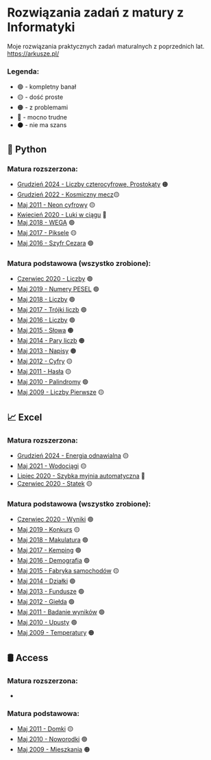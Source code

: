 # Rozwiązania zadań z matury z Informatyki
Moje rozwiązania praktycznych zadań maturalnych z poprzednich lat.
https://arkusze.pl/

### Legenda:
- 🟢 - kompletny banał
- 🟡 - dość proste
- 🟠 - z problemami
- 🔴 - mocno trudne
- ⚫ - nie ma szans


## 🐍 Python
### Matura rozszerzona:
- [Grudzień 2024 - Liczby czterocyfrowe, Prostokąty](https://github.com/zuukie/ZadaniaMaturalne/tree/main/Python/Rozszerzona%202024%20Grudzie%C5%84) 🟠
- [Grudzień 2022 - Kosmiczny mecz](https://github.com/zuukie/ZadaniaMaturalne/tree/main/Python/Rozszerzona%202022%20Grudzie%C5%84)🟡
- [Maj 2011 - Neon cyfrowy](https://github.com/zuukie/ZadaniaMaturalne/tree/main/Python/Rozszerzona%202021%20Maj) 🟡
- [Kwiecień 2020 - Luki w ciągu](https://github.com/zuukie/ZadaniaMaturalne/tree/main/Python/Rozszerzona%202020%20Kwiecie%C5%84) 🔴
- [Maj 2018 - WEGA](https://github.com/zuukie/ZadaniaMaturalne/tree/main/Python/Rozszerzona%202018%20Maj) 🟢
- [Maj 2017 - Piksele](https://github.com/zuukie/ZadaniaMaturalne/tree/main/Python/Rozszerzona%202017%20Maj) 🟡
- [Maj 2016 - Szyfr Cezara](https://github.com/zuukie/ZadaniaMaturalne/tree/main/Python/Rozszerzona%202016%20Maj) 🟢

### Matura podstawowa (wszystko zrobione):
- [Czerwiec 2020 - Liczby](https://github.com/zuukie/ZadaniaMaturalne/tree/main/Python/Podstawa%202020%20Czerwiec) 🟢
- [Maj 2019 - Numery PESEL](https://github.com/zuukie/ZadaniaMaturalne/tree/main/Python/Podstawa%202018%20Maj) 🟢
- [Maj 2018 - Liczby](https://github.com/zuukie/ZadaniaMaturalne/tree/main/Python/Podstawa%202018%20Maj) 🟢
- [Maj 2017 - Trójki liczb](https://github.com/zuukie/ZadaniaMaturalne/tree/main/Python/Podstawa%202017%20Maj) 🟢
- [Maj 2016 - Liczby](https://github.com/zuukie/ZadaniaMaturalne/tree/main/Python/Podstawa%202016%20Maj) 🟢
- [Maj 2015 - Słowa](https://github.com/zuukie/ZadaniaMaturalne/tree/main/Python/Podstawa%202015%20Maj) 🟠
- [Maj 2014 - Pary liczb](https://github.com/zuukie/ZadaniaMaturalne/tree/main/Python/Podstawa%202014%20Maj) 🟠
- [Maj 2013 - Napisy](https://github.com/zuukie/ZadaniaMaturalne/tree/main/Python/Podstawa%202013%20Maj) 🟠
- [Maj 2012 - Cyfry](https://github.com/zuukie/ZadaniaMaturalne/tree/main/Python/Podstawa%202012%20Maj) 🟡
- [Maj 2011 - Hasła](https://github.com/zuukie/ZadaniaMaturalne/tree/main/Python/Podstawa%202011%20Maj) 🟡
- [Maj 2010 - Palindromy](https://github.com/zuukie/ZadaniaMaturalne/tree/main/Python/Podstawa%202010%20Maj) 🟢
- [Maj 2009 - Liczby Pierwsze](https://github.com/zuukie/ZadaniaMaturalne/tree/main/Python/Podstawa%202009%20Maj) 🟡 

## 📈 Excel
### Matura rozszerzona:
- [Grudzień 2024 - Energia odnawialna](https://github.com/zuukie/ZadaniaMaturalne/tree/main/MS%20Excel/Rozszerzona%202024%20Grudzie%C5%84) 🟡
- [Maj 2021 - Wodociągi](https://github.com/zuukie/ZadaniaMaturalne/tree/main/MS%20Excel/Rozszerzona%202021%20Maj) 🟡
- [Lipiec 2020 - Szybka myjnia automatyczna](https://github.com/zuukie/ZadaniaMaturalne/tree/main/MS%20Excel/Rozszerzona%202020%20Lipiec) 🔴
- [Czerwiec 2020 - Statek](https://github.com/zuukie/ZadaniaMaturalne/tree/main/MS%20Excel/Rozszerzona%202020%20Czerwiec) 🟡

### Matura podstawowa (wszystko zrobione):
- [Czerwiec 2020 - Wyniki](https://github.com/zuukie/ZadaniaMaturalne/tree/main/MS%20Excel/Podstawa%202020%20Czerwiec) 🟢
- [Maj 2019 - Konkurs](https://github.com/zuukie/ZadaniaMaturalne/tree/main/MS%20Excel/Podstawa%202019%20Maj) 🟡
- [Maj 2018 - Makulatura](https://github.com/zuukie/ZadaniaMaturalne/tree/main/MS%20Excel/Podstawa%202018%20Maj) 🟢
- [Maj 2017 - Kemping](https://github.com/zuukie/ZadaniaMaturalne/tree/main/MS%20Excel/Podstawa%202017%20Maj) 🟢
- [Maj 2016 - Demografia](https://github.com/zuukie/ZadaniaMaturalne/tree/main/MS%20Excel/Podstawa%202016%20Maj) 🟢
- [Maj 2015 - Fabryka samochodów](https://github.com/zuukie/ZadaniaMaturalne/tree/main/MS%20Excel/Podstawa%202015%20Maj) 🟡
- [Maj 2014 - Działki](https://github.com/zuukie/ZadaniaMaturalne/tree/main/MS%20Excel/Podstawa%202014%20Maj) 🟢
- [Maj 2013 - Fundusze](https://github.com/zuukie/ZadaniaMaturalne/tree/main/MS%20Excel/Podstawa%202013%20Maj) 🟢
- [Maj 2012 - Giełda](https://github.com/zuukie/ZadaniaMaturalne/tree/main/MS%20Excel/Podstawa%202012%20Maj) 🟢
- [Maj 2011 - Badanie wyników](https://github.com/zuukie/ZadaniaMaturalne/tree/main/MS%20Excel/Podstawa%202011%20Maj) 🟢
- [Maj 2010 - Upusty](https://github.com/zuukie/ZadaniaMaturalne/tree/main/MS%20Excel/Podstawa%202010%20Maj) 🟢
- [Maj 2009 - Temperatury](https://github.com/zuukie/ZadaniaMaturalne/tree/main/MS%20Excel/Podstawa%202009%20Maj) 🟠

## 🛢️ Access
### Matura rozszerzona:
- []()

### Matura podstawowa:
- [Maj 2011 - Domki](https://github.com/zuukie/ZadaniaMaturalne/tree/main/MS%20Access/Podstawa%202011%20Maj) 🟡
- [Maj 2010 - Noworodki](https://github.com/zuukie/ZadaniaMaturalne/tree/main/MS%20Access/Podstawa%202010%20Maj) 🟢
- [Maj 2009 - Mieszkania](https://github.com/zuukie/ZadaniaMaturalne/tree/main/MS%20Access/Podstawa%202009%20Maj) 🟠
